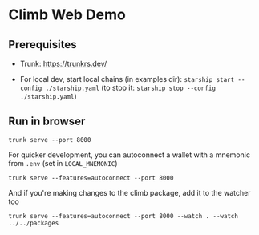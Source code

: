 # Climb Web Demo

## Prerequisites

* Trunk: https://trunkrs.dev/

* For local dev, start local chains (in examples dir): `starship start --config ./starship.yaml` (to stop it: `starship stop --config ./starship.yaml`)

## Run in browser

```
trunk serve --port 8000
```

For quicker development, you can autoconnect a wallet with a mnemonic from `.env` (set in `LOCAL_MNEMONIC`)

```
trunk serve --features=autoconnect --port 8000
```

And if you're making changes to the climb package, add it to the watcher too

```
trunk serve --features=autoconnect --port 8000 --watch . --watch ../../packages
```